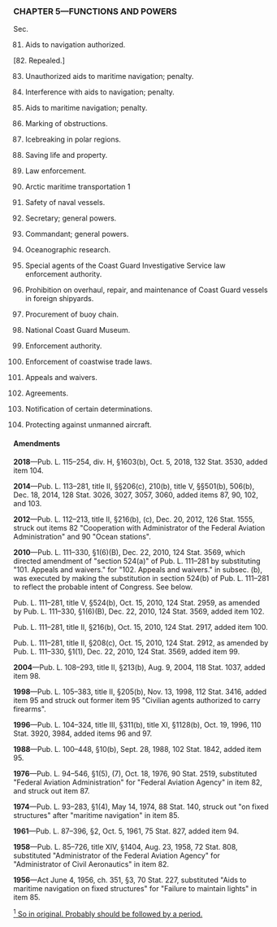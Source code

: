 ### **CHAPTER 5—FUNCTIONS AND POWERS** ###

Sec.

81. Aids to navigation authorized.

[82. Repealed.]

83. Unauthorized aids to maritime navigation; penalty.

84. Interference with aids to navigation; penalty.

85. Aids to maritime navigation; penalty.

86. Marking of obstructions.

87. Icebreaking in polar regions.

88. Saving life and property.

89. Law enforcement.

90. Arctic maritime transportation 1

91. Safety of naval vessels.

92. Secretary; general powers.

93. Commandant; general powers.

94. Oceanographic research.

95. Special agents of the Coast Guard Investigative Service law enforcement authority.

96. Prohibition on overhaul, repair, and maintenance of Coast Guard vessels in foreign shipyards.

97. Procurement of buoy chain.

98. National Coast Guard Museum.

99. Enforcement authority.

100. Enforcement of coastwise trade laws.

101. Appeals and waivers.

102. Agreements.

103. Notification of certain determinations.

104. Protecting against unmanned aircraft.

#### Amendments ####

**2018**—Pub. L. 115–254, div. H, §1603(b), Oct. 5, 2018, 132 Stat. 3530, added item 104.

**2014**—Pub. L. 113–281, title II, §§206(c), 210(b), title V, §§501(b), 506(b), Dec. 18, 2014, 128 Stat. 3026, 3027, 3057, 3060, added items 87, 90, 102, and 103.

**2012**—Pub. L. 112–213, title II, §216(b), (c), Dec. 20, 2012, 126 Stat. 1555, struck out items 82 "Cooperation with Administrator of the Federal Aviation Administration" and 90 "Ocean stations".

**2010**—Pub. L. 111–330, §1(6)(B), Dec. 22, 2010, 124 Stat. 3569, which directed amendment of "section 524(a)" of Pub. L. 111–281 by substituting "101. Appeals and waivers." for "102. Appeals and waivers." in subsec. (b), was executed by making the substitution in section 524(b) of Pub. L. 111–281 to reflect the probable intent of Congress. See below.

Pub. L. 111–281, title V, §524(b), Oct. 15, 2010, 124 Stat. 2959, as amended by Pub. L. 111–330, §1(6)(B), Dec. 22, 2010, 124 Stat. 3569, added item 102.

Pub. L. 111–281, title II, §216(b), Oct. 15, 2010, 124 Stat. 2917, added item 100.

Pub. L. 111–281, title II, §208(c), Oct. 15, 2010, 124 Stat. 2912, as amended by Pub. L. 111–330, §1(1), Dec. 22, 2010, 124 Stat. 3569, added item 99.

**2004**—Pub. L. 108–293, title II, §213(b), Aug. 9, 2004, 118 Stat. 1037, added item 98.

**1998**—Pub. L. 105–383, title II, §205(b), Nov. 13, 1998, 112 Stat. 3416, added item 95 and struck out former item 95 "Civilian agents authorized to carry firearms".

**1996**—Pub. L. 104–324, title III, §311(b), title XI, §1128(b), Oct. 19, 1996, 110 Stat. 3920, 3984, added items 96 and 97.

**1988**—Pub. L. 100–448, §10(b), Sept. 28, 1988, 102 Stat. 1842, added item 95.

**1976**—Pub. L. 94–546, §1(5), (7), Oct. 18, 1976, 90 Stat. 2519, substituted "Federal Aviation Administration" for "Federal Aviation Agency" in item 82, and struck out item 87.

**1974**—Pub. L. 93–283, §1(4), May 14, 1974, 88 Stat. 140, struck out "on fixed structures" after "maritime navigation" in item 85.

**1961**—Pub. L. 87–396, §2, Oct. 5, 1961, 75 Stat. 827, added item 94.

**1958**—Pub. L. 85–726, title XIV, §1404, Aug. 23, 1958, 72 Stat. 808, substituted "Administrator of the Federal Aviation Agency" for "Administrator of Civil Aeronautics" in item 82.

**1956**—Act June 4, 1956, ch. 351, §3, 70 Stat. 227, substituted "Aids to maritime navigation on fixed structures" for "Failure to maintain lights" in item 85.

[<sup>1</sup> So in original. Probably should be followed by a period.](#CHAPTER5_1)